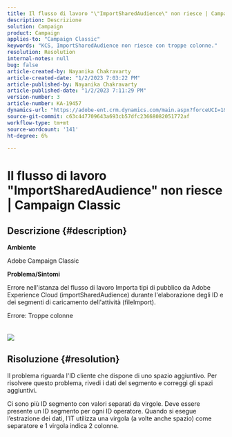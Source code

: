 ```yaml
---
title: Il flusso di lavoro "\"ImportSharedAudience\" non riesce | Campaign Classic"
description: Descrizione
solution: Campaign
product: Campaign
applies-to: "Campaign Classic"
keywords: "KCS, ImportSharedAudience non riesce con troppe colonne."
resolution: Resolution
internal-notes: null
bug: false
article-created-by: Nayanika Chakravarty
article-created-date: "1/2/2023 7:03:22 PM"
article-published-by: Nayanika Chakravarty
article-published-date: "1/2/2023 7:11:29 PM"
version-number: 3
article-number: KA-19457
dynamics-url: "https://adobe-ent.crm.dynamics.com/main.aspx?forceUCI=1&pagetype=entityrecord&etn=knowledgearticle&id=082c481f-d08a-ed11-81ac-6045bd006c82"
source-git-commit: c63c447709643a693cb57dfc23668082051772af
workflow-type: tm+mt
source-wordcount: '141'
ht-degree: 6%

---
```


# Il flusso di lavoro &quot;ImportSharedAudience&quot; non riesce | Campaign Classic

## Descrizione {#description}


<b>Ambiente</b>

Adobe Campaign Classic

<b>Problema/Sintomi</b>

Errore nell&#39;istanza del flusso di lavoro Importa tipi di pubblico da Adobe Experience Cloud (importSharedAudience) durante l&#39;elaborazione degli ID e dei segmenti di caricamento dell&#39;attività (fileImport).

Errore: Troppe colonne
<br> <br><br>![](https://adobe.sharepoint.com/sites/D365EntAttachments/account/604485c9-a5ed-e811-a94a-000d3a34e4b0/incident/E-000185882/Fileimport%20Error.png)

## Risoluzione {#resolution}


Il problema riguarda l&#39;ID cliente che dispone di uno spazio aggiuntivo. Per risolvere questo problema, rivedi i dati del segmento e correggi gli spazi aggiuntivi.

Ci sono più ID segmento con valori separati da virgole. Deve essere presente un ID segmento per ogni ID operatore. Quando si esegue l’estrazione dei dati, l’IT utilizza una virgola (a volte anche spazio) come separatore e 1 virgola indica 2 colonne.
